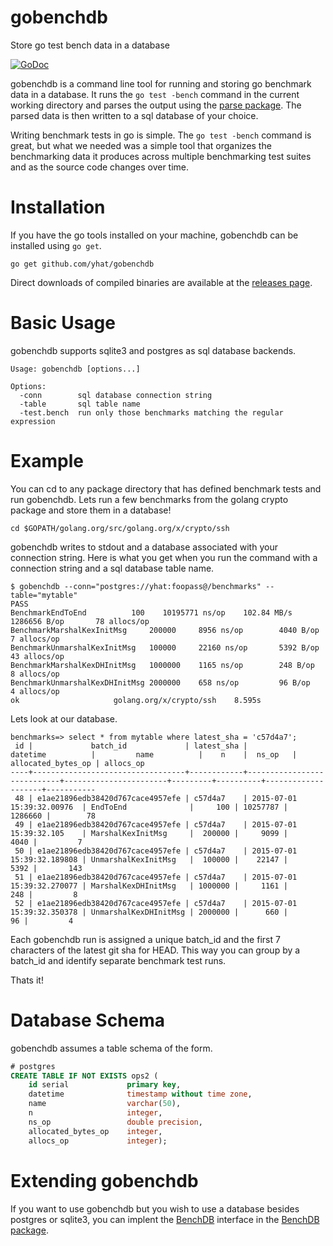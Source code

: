 # gobenchdb
Store go test bench data in a database

[![GoDoc](https://godoc.org/github.com/yhat/gobenchdb?status.svg)](https://godoc.org/github.com/yhat/gobenchdb)

gobenchdb is a command line tool for running and storing go benchmark data in a database.
It runs the `go test -bench` command in the current working directory and parses the output
using the [parse package](https://godoc.org/golang.org/x/tools/benchmark/parse). The parsed
data is then written to a sql database of your choice. 

Writing benchmark tests in go is simple. The `go test -bench` command is great, but what we needed was a simple tool that organizes the benchmarking data it produces across multiple benchmarking test suites and as the source code changes over time.

# Installation

If you have the go tools installed on your machine, gobenchdb can be installed using `go get`.

```
go get github.com/yhat/gobenchdb
```

Direct downloads of compiled binaries are available at the [releases page](https://github.com/yhat/gobenchdb/releases).

# Basic Usage

gobenchdb supports sqlite3 and postgres as sql database backends. 

```
Usage: gobenchdb [options...]

Options:
  -conn        sql database connection string
  -table       sql table name
  -test.bench  run only those benchmarks matching the regular expression
```

# Example

You can cd to any package directory that has defined benchmark tests and run gobenchdb. Lets
run a few benchmarks from the golang crypto package and store them in a database!

```
cd $GOPATH/golang.org/src/golang.org/x/crypto/ssh
```

gobenchdb writes to stdout and a database associated with your connection string. Here is
what you get when you run the command with a connection string and a sql database table
name.

```
$ gobenchdb --conn="postgres://yhat:foopass@/benchmarks" --table="mytable"
PASS
BenchmarkEndToEnd	       100	  10195771 ns/op    102.84 MB/s    1286656 B/op	      78 allocs/op
BenchmarkMarshalKexInitMsg     200000	  8956 ns/op	    4040 B/op	   7 allocs/op
BenchmarkUnmarshalKexInitMsg   100000	  22160 ns/op       5392 B/op	   43 allocs/op
BenchmarkMarshalKexDHInitMsg   1000000	  1165 ns/op	    248 B/op	   8 allocs/op
BenchmarkUnmarshalKexDHInitMsg 2000000    658 ns/op         96 B/op	   4 allocs/op
ok  				   golang.org/x/crypto/ssh	  8.595s
```

Lets look at our database.

```
benchmarks=> select * from mytable where latest_sha = 'c57d4a7';
 id |             batch_id             | latest_sha |          datetime          |         name          |    n    |  ns_op   | allocated_bytes_op | allocs_op 
----+----------------------------------+------------+----------------------------+-----------------------+---------+----------+--------------------+-----------
 48 | e1ae21896edb38420d767cace4957efe | c57d4a7    | 2015-07-01 15:39:32.00976  | EndToEnd              |     100 | 10257787 |            1286660 |        78
 49 | e1ae21896edb38420d767cace4957efe | c57d4a7    | 2015-07-01 15:39:32.105    | MarshalKexInitMsg     |  200000 |     9099 |               4040 |         7
 50 | e1ae21896edb38420d767cace4957efe | c57d4a7    | 2015-07-01 15:39:32.189808 | UnmarshalKexInitMsg   |  100000 |    22147 |               5392 |       143
 51 | e1ae21896edb38420d767cace4957efe | c57d4a7    | 2015-07-01 15:39:32.270077 | MarshalKexDHInitMsg   | 1000000 |     1161 |                248 |         8
 52 | e1ae21896edb38420d767cace4957efe | c57d4a7    | 2015-07-01 15:39:32.350378 | UnmarshalKexDHInitMsg | 2000000 |      660 |                 96 |         4

```

Each gobenchdb run is assigned a unique batch_id and the first 7 characters of the latest git sha for HEAD. This way you can group by a batch_id and
identify separate benchmark test runs.

Thats it!

# Database Schema

gobenchdb assumes a table schema of the form.

```sql
# postgres
CREATE TABLE IF NOT EXISTS ops2 (
    id serial             primary key,
    datetime              timestamp without time zone,                                                                                      
    name                  varchar(50),
    n                     integer,
    ns_op                 double precision,
    allocated_bytes_op    integer,
    allocs_op             integer);
```

# Extending gobenchdb

If you want to use gobenchdb but you wish to use a database besides postgres or sqlite3, you can implent the [BenchDB](https://godoc.org/github.com/yhat/gobenchdb/benchdb#BenchDB) interface in the [BenchDB package](https://godoc.org/github.com/yhat/gobenchdb/benchdb).